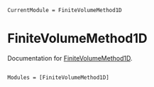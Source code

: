 ```@meta
CurrentModule = FiniteVolumeMethod1D
```

# FiniteVolumeMethod1D

Documentation for [FiniteVolumeMethod1D](https://github.com/DanielVandH/FiniteVolumeMethod1D.jl).

```@index
```

```@autodocs
Modules = [FiniteVolumeMethod1D]
```
